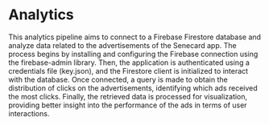 # Analytics

This analytics pipeline aims to connect to a Firebase Firestore database and analyze data related to the advertisements of the Senecard app. The process begins by installing and configuring the Firebase connection using the firebase-admin library. Then, the application is authenticated using a credentials file (key.json), and the Firestore client is initialized to interact with the database. Once connected, a query is made to obtain the distribution of clicks on the advertisements, identifying which ads received the most clicks. Finally, the retrieved data is processed for visualization, providing better insight into the performance of the ads in terms of user interactions.
